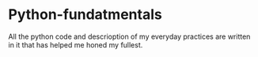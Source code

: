 # Python-fundatmentals
All the python code and descrioption of my everyday practices are written in it that has helped me honed my fullest.
